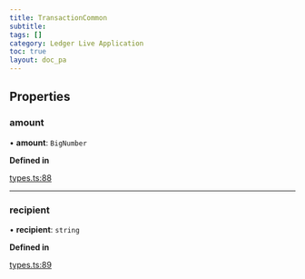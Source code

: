 ```yaml
---
title: TransactionCommon
subtitle:
tags: []
category: Ledger Live Application
toc: true
layout: doc_pa
---
```




## Properties

### amount

• **amount**: `BigNumber`

**Defined in**

[types.ts:88](https://github.com/LedgerHQ/ledger-live-platform-sdk/blob/248c4d7/src/types.ts#L88)

___

### recipient

• **recipient**: `string`

**Defined in**

[types.ts:89](https://github.com/LedgerHQ/ledger-live-platform-sdk/blob/248c4d7/src/types.ts#L89)
